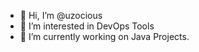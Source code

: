 - 👋 Hi, I’m @uzocious
- 👀 I’m interested in DevOps Tools
- 🌱 I’m currently working on Java Projects.

<!---
uzocious/uzocious is a ✨ special ✨ repository because its `README.md` (this file) appears on your GitHub profile.
You can click the Preview link to take a look at your changes.
--->
